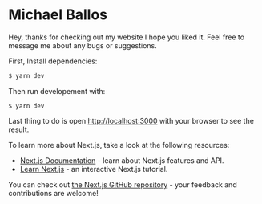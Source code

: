 # Michael Ballos

Hey, thanks for checking out my website I hope you liked it. Feel free to message me about any bugs or suggestions. 

First, Install dependencies:

```bash
$ yarn dev
```

Then run developement with:

```
$ yarn dev
```

Last thing to do is open [http://localhost:3000](http://localhost:3000) with your browser to see the result.

To learn more about Next.js, take a look at the following resources:

- [Next.js Documentation](https://nextjs.org/docs) - learn about Next.js features and API.
- [Learn Next.js](https://nextjs.org/learn) - an interactive Next.js tutorial.

You can check out [the Next.js GitHub repository](https://github.com/vercel/next.js/) - your feedback and contributions are welcome!
